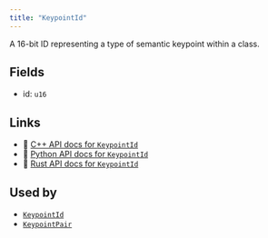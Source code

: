 ```yaml
---
title: "KeypointId"
---
```


A 16-bit ID representing a type of semantic keypoint within a class.

## Fields

* id: `u16`

## Links
 * 🌊 [C++ API docs for `KeypointId`](https://ref.rerun.io/docs/cpp/stable/structrerun_1_1datatypes_1_1KeypointId.html)
 * 🐍 [Python API docs for `KeypointId`](https://ref.rerun.io/docs/python/stable/common/datatypes#rerun.datatypes.KeypointId)
 * 🦀 [Rust API docs for `KeypointId`](https://docs.rs/rerun/latest/rerun/datatypes/struct.KeypointId.html)


## Used by

* [`KeypointId`](../components/keypoint_id.md)
* [`KeypointPair`](../datatypes/keypoint_pair.md)
